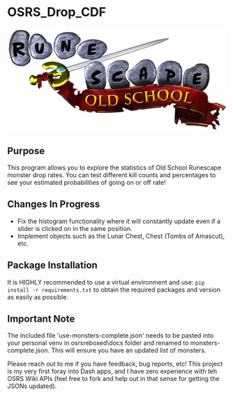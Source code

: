 # OSRS_Drop_CDF
![OSRS_LOGO](assets/LOGO.png)

## Purpose
This program allows you to explore the statistics of Old School Runescape monster drop rates. You can test different kill counts and percentages to see your estimated probabilities of going on or off rate!

## Changes In Progress
* Fix the histogram functionality where it will constantly update even if a slider is clicked on in the same position.
* Implement objects such as the Lunar Chest, Chest (Tombs of Amascut), etc. 

## Package Installation
It is HIGHLY recommended to use a virtual environment and use:
`pip install -r requirements.txt` 
to obtain the required packages and version as easily as possible.

## Important Note
The included file 'use-monsters-complete.json' needs to be pasted into your personal venv in osrsreboxed\docs folder and renamed to monsters-complete.json. This will ensure you have an updated list of monsters.

Please reach out to me if you have feedback, bug reports, etc! This project is my very first foray into Dash apps, and I have zero experience with teh OSRS Wiki APIs (feel free to fork and help out in that sense for getting the JSONs updated).
